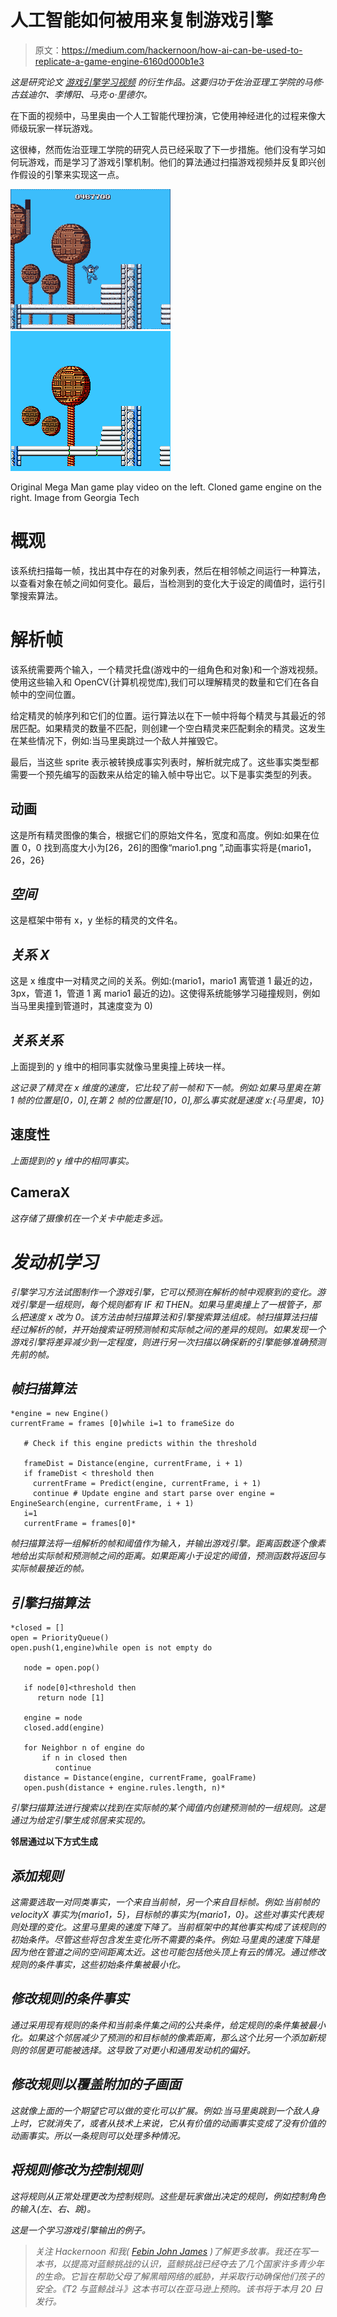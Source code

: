 # 人工智能如何被用来复制游戏引擎

> 原文：<https://medium.com/hackernoon/how-ai-can-be-used-to-replicate-a-game-engine-6160d000b1e3>

*这是研究论文* [*游戏引擎学习视频*](https://www.google.co.in/url?sa=t&rct=j&q=&esrc=s&source=web&cd=1&cad=rja&uact=8&ved=0ahUKEwjiv8Ks_KfWAhULKY8KHbBeAjoQFggnMAA&url=https%3A%2F%2Fwww.cc.gatech.edu%2F~riedl%2Fpubs%2Fijcai17.pdf&usg=AFQjCNF3lLPanlsi1MVVhKUt0ql-q4gftQ) *的衍生作品。这要归功于佐治亚理工学院的马修·古兹迪尔、李博阳、马克·o·里德尔。*

在下面的视频中，马里奥由一个人工智能代理扮演，它使用神经进化的过程来像大师级玩家一样玩游戏。

这很棒，然而佐治亚理工学院的研究人员已经采取了下一步措施。他们没有学习如何玩游戏，而是学习了游戏引擎机制。他们的算法通过扫描游戏视频并反复即兴创作假设的引擎来实现这一点。

![](img/d90d5dce19b47c2ba4c69d277d9736a5.png)![](img/e315150f935da14104e6c34db7ed9e59.png)

Original Mega Man game play video on the left. Cloned game engine on the right. Image from Georgia Tech

# 概观

该系统扫描每一帧，找出其中存在的对象列表，然后在相邻帧之间运行一种算法，以查看对象在帧之间如何变化。最后，当检测到的变化大于设定的阈值时，运行引擎搜索算法。

# 解析帧

该系统需要两个输入，一个精灵托盘(游戏中的一组角色和对象)和一个游戏视频。使用这些输入和 OpenCV(计算机视觉库),我们可以理解精灵的数量和它们在各自帧中的空间位置。

给定精灵的帧序列和它们的位置。运行算法以在下一帧中将每个精灵与其最近的邻居匹配。如果精灵的数量不匹配，则创建一个空白精灵来匹配剩余的精灵。这发生在某些情况下，例如:当马里奥跳过一个敌人并摧毁它。

最后，当这些 sprite 表示被转换成事实列表时，解析就完成了。这些事实类型都需要一个预先编写的函数来从给定的输入帧中导出它。以下是事实类型的列表。

## 动画

这是所有精灵图像的集合，根据它们的原始文件名，宽度和高度。例如:如果在位置 0，0 找到高度大小为[26，26]的图像“mario1.png ”,动画事实将是{mario1，26，26}

## ***空间***

这是框架中带有 x，y 坐标的精灵的文件名。

## ***关系 X***

这是 x 维度中一对精灵之间的关系。例如:(mario1，mario1 离管道 1 最近的边，3px，管道 1，管道 1 离 mario1 最近的边)。这使得系统能够学习碰撞规则，例如当马里奥撞到管道时，其速度变为 0)

## ***关系关系***

上面提到的 y 维中的相同事实就像马里奥撞上砖块一样。

*这记录了精灵在 x 维度的速度，它比较了前一帧和下一帧。例如:如果马里奥在第 1 帧的位置是[0，0],在第 2 帧的位置是[10，0],那么事实就是速度 x:{马里奥，10}*

## ****速度性****

*上面提到的 y 维中的相同事实。*

## ****CameraX****

*这存储了摄像机在一个关卡中能走多远。*

# *发动机学习*

*引擎学习方法试图制作一个游戏引擎，它可以预测在解析的帧中观察到的变化。游戏引擎是一组规则，每个规则都有 IF 和 THEN。如果马里奥撞上了一根管子，那么把速度 x 改为 0。该方法由帧扫描算法和引擎搜索算法组成。帧扫描算法扫描经过解析的帧，并开始搜索证明预测帧和实际帧之间的差异的规则。如果发现一个游戏引擎将差异减少到一定程度，则进行另一次扫描以确保新的引擎能够准确预测先前的帧。*

## *帧扫描算法*

```
*engine = new Engine()
currentFrame = frames [0]while i=1 to frameSize do

   # Check if this engine predicts within the threshold

   frameDist = Distance(engine, currentFrame, i + 1)
   if frameDist < threshold then
     currentFrame = Predict(engine, currentFrame, i + 1)
     continue # Update engine and start parse over engine = EngineSearch(engine, currentFrame, i + 1)
   i=1
   currentFrame = frames[0]*
```

*帧扫描算法将一组解析的帧和阈值作为输入，并输出游戏引擎。距离函数逐个像素地给出实际帧和预测帧之间的距离。如果距离小于设定的阈值，预测函数将返回与实际帧最接近的帧。*

## *引擎扫描算法*

```
*closed = []
open = PriorityQueue()
open.push(1,engine)while open is not empty do

   node = open.pop()

   if node[0]<threshold then
      return node [1]

   engine = node
   closed.add(engine)

   for Neighbor n of engine do
       if n in closed then 
          continue
   distance = Distance(engine, currentFrame, goalFrame)
   open.push(distance + engine.rules.length, n)*
```

*引擎扫描算法进行搜索以找到在实际帧的某个阈值内创建预测帧的一组规则。这是通过为给定引擎生成邻居来实现的。*

**邻居通过以下方式生成**

## *添加规则*

*这需要选取一对同类事实，一个来自当前帧，另一个来自目标帧。例如:当前帧的 velocityX 事实为{mario1，5}，目标帧的事实为{mario1，0}。这些对事实代表规则处理的变化。这里马里奥的速度下降了。当前框架中的其他事实构成了该规则的初始条件。尽管这些将包含发生变化所不需要的条件。例如:马里奥的速度下降是因为他在管道之间的空间距离太近。这也可能包括他头顶上有云的情况。通过修改规则的条件事实，这些初始条件集被最小化。*

## *修改规则的条件事实*

*通过采用现有规则的条件和当前条件集之间的公共条件，给定规则的条件集被最小化。如果这个邻居减少了预测的和目标帧的像素距离，那么这个比另一个添加新规则的邻居更可能被选择。这导致了对更小和通用发动机的偏好。*

## *修改规则以覆盖附加的子画面*

*这就像上面的一个期望它可以做的变化可以扩展。例如:当马里奥跳到一个敌人身上时，它就消失了，或者从技术上来说，它从有价值的动画事实变成了没有价值的动画事实。所以一条规则可以处理多种情况。*

## *将规则修改为控制规则*

*这将规则从正常处理更改为控制规则。这些是玩家做出决定的规则，例如控制角色的输入(左、右、跳)。*

*这是一个学习游戏引擎输出的例子。*

> *关注 Hackernoon 和我( [Febin John James](https://medium.com/u/75a616711f4e?source=post_page-----6160d000b1e3--------------------------------) )了解更多故事。我还在写一本书，以提高对蓝鲸挑战的认识，蓝鲸挑战已经夺去了几个国家许多青少年的生命。它旨在帮助父母了解黑暗网络的威胁，并采取行动确保他们孩子的安全。《T2 与蓝鲸战斗》这本书可以在亚马逊上预购。该书将于本月 20 日发行。*